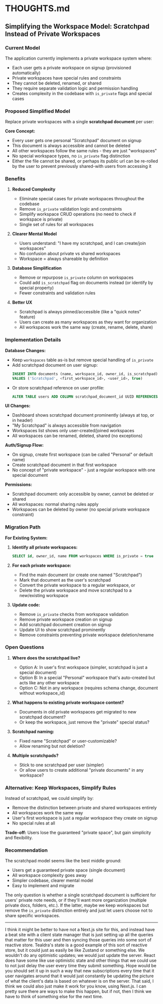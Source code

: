 # THOUGHTS.md

## Simplifying the Workspace Model: Scratchpad Instead of Private Workspaces

### Current Model

The application currently implements a private workspace system where:

- Each user gets a private workspace on signup (provisioned automatically)
- Private workspaces have special rules and constraints
- They cannot be deleted, renamed, or shared
- They require separate validation logic and permission handling
- Creates complexity in the codebase with `is_private` flags and special cases

### Proposed Simplified Model

Replace private workspaces with a single **scratchpad document** per user:

**Core Concept:**

- Every user gets one personal "Scratchpad" document on signup
- This document is always accessible and cannot be deleted
- All other workspaces follow the same rules - they are just "workspaces"
- No special workspace types, no `is_private` flag distinction
- Either the file cannot be shared, or perhaps its public url can be re-rolled by the user to prevent previously shared-with users from accessing it

### Benefits

1. **Reduced Complexity**
   - Eliminate special cases for private workspaces throughout the codebase
   - Remove `is_private` validation logic and constraints
   - Simplify workspace CRUD operations (no need to check if workspace is private)
   - Single set of rules for all workspaces

2. **Clearer Mental Model**
   - Users understand: "I have my scratchpad, and I can create/join workspaces"
   - No confusion about private vs shared workspaces
   - Workspace = always shareable by definition

3. **Database Simplification**
   - Remove or repurpose `is_private` column on workspaces
   - Could add `is_scratchpad` flag on documents instead (or identify by special property)
   - Fewer constraints and validation rules

4. **Better UX**
   - Scratchpad is always pinned/accessible (like a "quick notes" feature)
   - Users can create as many workspaces as they want for organization
   - All workspaces work the same way (create, rename, delete, share)

### Implementation Details

**Database Changes:**

- Keep `workspaces` table as-is but remove special handling of `is_private`
- Add scratchpad document on user signup:
  ```sql
  INSERT INTO documents (name, workspace_id, owner_id, is_scratchpad)
  VALUES ('Scratchpad', <first_workspace_id>, <user_id>, true)
  ```
- Or store scratchpad reference on user profile:
  ```sql
  ALTER TABLE users ADD COLUMN scratchpad_document_id UUID REFERENCES documents(id)
  ```

**UI Changes:**

- Dashboard shows scratchpad document prominently (always at top, or in header)
- "My Scratchpad" is always accessible from navigation
- Workspaces list shows only user-created/joined workspaces
- All workspaces can be renamed, deleted, shared (no exceptions)

**Auth/Signup Flow:**

- On signup, create first workspace (can be called "Personal" or default name)
- Create scratchpad document in that first workspace
- No concept of "private workspace" - just a regular workspace with one special document

**Permissions:**

- Scratchpad document: only accessible by owner, cannot be deleted or shared
- All workspaces: normal sharing rules apply
- Workspaces can be deleted by owner (no special private workspace constraint)

### Migration Path

**For Existing System:**

1. **Identify all private workspaces:**

   ```sql
   SELECT id, owner_id, name FROM workspaces WHERE is_private = true
   ```

2. **For each private workspace:**
   - Find the main document (or create one named "Scratchpad")
   - Mark that document as the user's scratchpad
   - Convert the private workspace to a regular workspace, or
   - Delete the private workspace and move scratchpad to a new/existing workspace

3. **Update code:**
   - Remove `is_private` checks from workspace validation
   - Remove private workspace creation on signup
   - Add scratchpad document creation on signup
   - Update UI to show scratchpad prominently
   - Remove constraints preventing private workspace deletion/rename

### Open Questions

1. **Where does the scratchpad live?**
   - Option A: In user's first workspace (simpler, scratchpad is just a special document)
   - Option B: In a special "Personal" workspace that's auto-created but acts like any other workspace
   - Option C: Not in any workspace (requires schema change, document without workspace_id)

2. **What happens to existing private workspace content?**
   - Documents in old private workspaces get migrated to new scratchpad document?
   - Or keep the workspace, just remove the "private" special status?

3. **Scratchpad naming:**
   - Fixed name "Scratchpad" or user-customizable?
   - Allow renaming but not deletion?

4. **Multiple scratchpads?**
   - Stick to one scratchpad per user (simpler)
   - Or allow users to create additional "private documents" in any workspace?

### Alternative: Keep Workspaces, Simplify Rules

Instead of scratchpad, we could simplify by:

- Remove the distinction between private and shared workspaces entirely
- All workspaces work the same way
- User's first workspace is just a regular workspace they create on signup
- No special rules at all

**Trade-off:** Users lose the guaranteed "private space", but gain simplicity and flexibility.

### Recommendation

The scratchpad model seems like the best middle ground:

- Users get a guaranteed private space (single document)
- All workspace complexity goes away
- Simpler codebase, clearer mental model
- Easy to implement and migrate

The only question is whether a single scratchpad document is sufficient for users' private note needs, or if they'll want more organization (multiple private docs, folders, etc.). If the latter, maybe we keep workspaces but remove the `is_private` distinction entirely and just let users choose not to share specific workspaces.

---

I think it might be better to have not a Next.js site for this, and instead have a beat site with a client state manager that is just setting up all the queries that matter for this user and then syncing those queries into some sort of reactive store. Tealdra's state is a good example of this sort of reactive store, but it could just as easily be like Zustand or something else. We wouldn't do any optimistic updates; we would just update the server. React does have some like use optimistic state and other things that we could use to not just delay the user every time they submit something. Hope would be you should set it up in such a way that new subscriptions every time that it user navigates around that it would just constantly be updating the picture of what the client's data is based on whatever is on the server. That said, I think we could also just make it work for you know, using Next.js. I can pretty sure there are ways to make this happen, but if not, then I think we have to think of something else for the next time.
